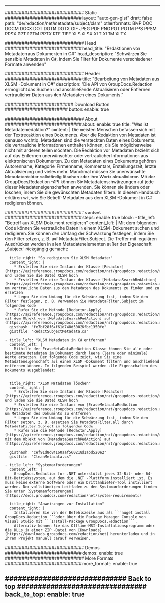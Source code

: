 
---
############################# Static ############################
layout: "auto-gen-gist" 
draft: false
path: "de/redaction/net/metadata/subject/xlsm"
otherformats: BMP DOC DOCM DOCX DOT DOTM DOTX GIF JPEG PDF PNG POT POTM PPS PPSM PPSX PPT PPTM PPTX RTF TIFF XLS XLSX XLT XLTM XLTX  

############################# Head ############################
head_title: "Redaktionen von Metadaten aus Dokumenten in C#"
head_description: "Schwärzen Sie sensible Metadaten in C#, indem Sie Filter für Dokumente verschiedener Formate anwenden"

############################# Header ############################
title: "Bearbeitung von Metadaten aus XLSM -Dokument in C#"
description: "Die API von GroupDocs.Redaction ermöglicht das Suchen und anschließende Aktualisieren oder Entfernen vertraulicher Daten aus den Metadaten eines Dokuments."

######################### Download Button #######################
button:
    enable: true

############################# About ############################
about:
    enable: true
    title: "Was ist Metadatenredaktion?"
    content: |
        Die meisten Menschen befassen sich mit der Textredaktion eines Dokuments. Aber die Redaktion von Metadaten ist genauso wichtig. Metadaten sind die versteckten Daten eines Dokuments, die vertrauliche Informationen enthalten können, die Sie möglicherweise nicht mit anderen teilen möchten. Die Redaktion von Metadaten bezieht sich auf das Entfernen unerwünschter oder vertraulicher Informationen aus elektronischen Dokumenten. Zu den Metadaten eines Dokuments gehören Autorenname, Kategorie, Firmenname, Kommentare, Erstellungszeit, letzte Aktualisierung und vieles mehr. Manchmal müssen Sie unerwünschte Metadatenfelder vollständig löschen oder ihre Werte aktualisieren. Mit der GroupDocs.Redaction -API können Sie Metadatenschwärzungen auf jede dieser Metadateneigenschaften anwenden. Sie können sie ändern oder löschen, indem Sie die gewünschten Metadaten filtern. In diesem Handbuch erklären wir, wie Sie Betreff-Metadaten aus dem XLSM -Dokument in C# redigieren können.

############################# content ############################
steps:
    enable: true
    block:
    - title_left: "Betreff aus XLSM Dokument redigieren"
      content_left: |
        Mit dem folgenden Code können Sie vertrauliche Daten in einem XLSM -Dokument suchen und redigieren. Sie können den Umfang der Schwärzung festlegen, indem Sie den Filter setzen, z. B. auf MetadataFilter.Subject. Die Treffer mit regulären Ausdrücken werden in allen Metadatenelementen außer der Eigenschaft „Subject“ rückgängig gemacht:
        

      title_right: "So redigieren Sie XLSM Metadaten"
      content_right: |
        * Erstellen Sie eine Instanz der Klasse [Redactor](https://apireference.groupdocs.com/redaction/net/groupdocs.redaction/redactor) und laden Sie die Datei XLSM hoch
        * Erstellen Sie eine Instanz der Klasse [MetadataSearchRedAction](https://apireference.groupdocs.com/redaction/net/groupdocs.redaction.redactions/metadatasearchredaction), um vertrauliche Daten aus den Metadaten des Dokuments zu finden und zu ersetzen
        * Legen Sie den Umfang für die Schwärzung fest, indem Sie den Filter festlegen, z. B. Verwenden Sie MetadataFilter.Subject im folgenden Code
        * Rufen Sie die Methode [Redactor.Apply](https://apireference.groupdocs.com/redaction/net/groupdocs.redaction/redactor/methods/apply/index) mit dem Objekt von [MetadataSearchRedAction] auf (https://apireference.groupdocs.com/redaction/net/groupdocs.redaction.redactions/metadatasearchredaction)        
      gisthash: "fe7bf28f64f61d748d50026fbc1350fe"
      gistfile: "RedactSubjectMetadata.cs"

    - title_left: "XLSM Metadaten in C# entfernen"
      content_left: |
        Mithilfe der EraseMetaDataRedAction-Klasse können Sie alle oder bestimmte Metadaten im Dokument durch leere (leere oder minimale) Werte ersetzen. Der folgende Code zeigt, wie Sie eine Metadateneigenschaft aus einem XLSM -Dokument filtern und anschließend entfernen können. Im folgenden Beispiel werden alle Eigenschaften des Dokuments ausgeblendet:
        
        
      title_right: "XLSM Metadaten löschen"
      content_right: |
        * Erstellen Sie eine Instanz der Klasse [Redactor](https://apireference.groupdocs.com/redaction/net/groupdocs.redaction/redactor) und laden Sie die Datei XLSM hoch
        * Erstellen Sie eine Instanz von [EraseMetadataRedAction](https://apireference.groupdocs.com/redaction/net/groupdocs.redaction.redactions/erasemetadataredaction), um Metadaten des Dokuments zu entfernen
        * Legen Sie den Umfang für die Schwärzung fest, indem Sie den Filter setzen, z. B. ersetzen Sie MetadataFilter.all durch MetadataFilter.Subject im folgenden Code 
        * Rufen Sie die Methode [Redactor.Apply](https://apireference.groupdocs.com/redaction/net/groupdocs.redaction/redactor/methods/apply/index) mit dem Objekt von [MetadataSearchRedAction] auf (https://apireference.groupdocs.com/redaction/net/groupdocs.redaction.redactions/metadatasearchredaction)
        
      gisthash: "cef91d8d8f160aaf560218d1abd520e2"
      gistfile: "CleanMetadata.cs"

    - title_left: "Systemanforderungen"
      content_left: |
        GroupDocs.Redaction for .NET unterstützt jedes 32-Bit- oder 64-Bit-Betriebssystem, auf dem die .NET -Plattform installiert ist. Es muss keine externe Software oder ein Drittanbieter-Tool installiert werden. Den vollständigen Leitfaden zu den Systemanforderungen finden Sie unter [Systemanforderungen](https://docs.groupdocs.com/redaction/net/system-requirements)
        
      title_right: "Anweisungen zur Installation"
      content_right: |
        Installieren Sie von der Befehlszeile aus als ```nuget install GroupDocs.Redaction ```oder über die Package Manager Console von Visual Studio mit ```Install-Package GroupDocs.Redaction```. 
        Alternativ können Sie das Offline-MSI-Installationsprogramm oder die DLLs in einer ZIP -Datei von [Downloads](https://downloads.groupdocs.com/redaction/net) herunterladen und in Ihrem Projekt manuell darauf verweisen.

############################# Demos ############################
demos:
    enable: true
############################# More Formats ############################
more_formats:
    enable: true

############################# Back to top ###############################
back_to_top:
    enable: true
---